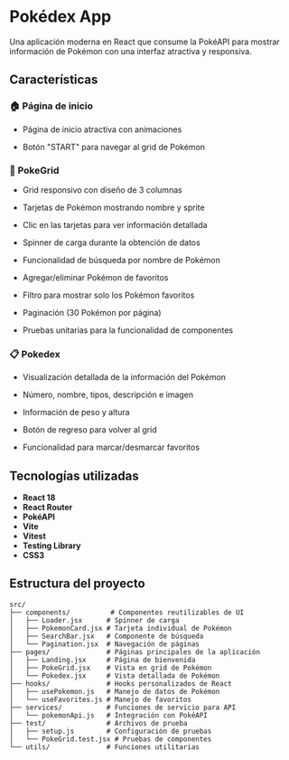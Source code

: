 # Pokédex App

Una aplicación moderna en React que consume la PokéAPI para mostrar información de Pokémon con una interfaz atractiva y responsiva.

## Características

### 🏠 Página de inicio

- Página de inicio atractiva con animaciones
  
- Botón "START" para navegar al grid de Pokémon
  
### 🎯 PokeGrid

- Grid responsivo con diseño de 3 columnas

- Tarjetas de Pokémon mostrando nombre y sprite

- Clic en las tarjetas para ver información detallada

- Spinner de carga durante la obtención de datos

- Funcionalidad de búsqueda por nombre de Pokémon

- Agregar/eliminar Pokémon de favoritos

- Filtro para mostrar solo los Pokémon favoritos

- Paginación (30 Pokémon por página)

- Pruebas unitarias para la funcionalidad de componentes


### 📋 Pokedex

- Visualización detallada de la información del Pokémon

- Número, nombre, tipos, descripción e imagen

- Información de peso y altura

- Botón de regreso para volver al grid

- Funcionalidad para marcar/desmarcar favoritos

## Tecnologías utilizadas

- **React 18** 
- **React Router** 
- **PokéAPI** 
- **Vite** 
- **Vitest** 
- **Testing Library** 
- **CSS3** 

## Estructura del proyecto

```
src/
├── components/          # Componentes reutilizables de UI
│   ├── Loader.jsx      # Spinner de carga
│   ├── PokemonCard.jsx # Tarjeta individual de Pokémon
│   ├── SearchBar.jsx   # Componente de búsqueda
│   └── Pagination.jsx  # Navegación de páginas
├── pages/              # Páginas principales de la aplicación
│   ├── Landing.jsx     # Página de bienvenida
│   ├── PokeGrid.jsx    # Vista en grid de Pokémon
│   └── Pokedex.jsx     # Vista detallada de Pokémon
├── hooks/              # Hooks personalizados de React
│   ├── usePokemon.js   # Manejo de datos de Pokémon
│   └── useFavorites.js # Manejo de favoritos
├── services/           # Funciones de servicio para API
│   └── pokemonApi.js   # Integración con PokéAPI
├── test/               # Archivos de prueba
│   ├── setup.js        # Configuración de pruebas
│   └── PokeGrid.test.jsx # Pruebas de componentes
└── utils/              # Funciones utilitarias

```


